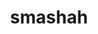 ---
title: smashah
github: https://github.com/smashah
mode: light
transition: 1s
score: 87.0
archetype:
- Github Actions
- Little Bit of Everything
---